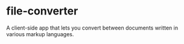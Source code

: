 file-converter
==============

A client-side app that lets you convert between documents written in various markup languages.

